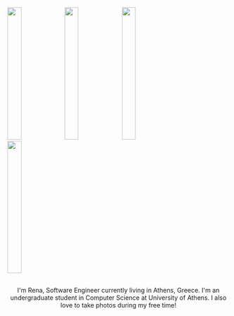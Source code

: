 
## 

<div float="left" top=1>
  <img src="https://user-images.githubusercontent.com/57152951/119277530-fe886f00-bc28-11eb-8b9c-5b9ff8fd75ea.png" width="25%" height="300"/>
  <img src="https://user-images.githubusercontent.com/57152951/119277536-05af7d00-bc29-11eb-8adc-35d30722bec3.png" width="25%" height="300"/> 
  <img src="https://user-images.githubusercontent.com/57152951/119277561-1f50c480-bc29-11eb-9444-8018d7da571c.png" width="25%" height="300"/>
  <img src="https://user-images.githubusercontent.com/57152951/119277567-2546a580-bc29-11eb-9953-cbe1462c189c.png" width="25%" height="300"/>
</div>

## 

<!--[![Drive Badge](https://img.shields.io/badge/Resume-100000?style=for-the-badge&logoColor=white)](https://drive.google.com/file/d/1CmuZA2Fc6HtnbjrdniTvTErS33G3a42b/view?usp=sharing)-->

<p align="center">
I'm Rena, Software Engineer currently living in Athens, Greece. I'm an undergraduate student in Computer Science at University of Athens. 
I also love to take photos during my free time!
</p>

